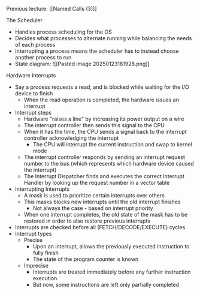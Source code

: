 Previous lecture: [[Named Calls (3)]]


The Scheduler
- Handles process scheduling for the OS
- Decides what processes to alternate running while balancing the needs of each process
- Interrupting a process means the scheduler has to instead choose another process to run
- State diagram: ![[Pasted image 20250123181928.png]]

Hardware Interrupts
- Say a process requests a read, and is blocked while waiting for the I/O device to finish
	- When the read operation is completed, the hardware issues an interrupt
- Interrupt steps
	- Hardware "raises a line" by increasing its power output on a wire
	- The interrupt controller then sends this signal to the CPU
	- When it has the time, the CPU sends a signal back to the interrupt controller acknowledging the interrupt
		- The CPU will interrupt the current instruction and swap to kernel mode
	- The interrupt controller responds by sending an interrupt request number to the bus (which represents which hardware device caused the interrupt)
	- The Interrupt Dispatcher finds and executes the correct Interrupt Handler by looking up the request number in a vector table
- Interrupting Interrupts
	- A mask is used to prioritize certain interrupts over others
	- This masks blocks new interrupts until the old interrupt finishes
		- Not always the case - based on interrupt priority
	- When one interrupt completes, the old state of the mask has to be restored in order to also restore previous interrupts
- Interrupts are checked before all (FETCH/DECODE/EXECUTE) cycles
- Interrupt types
	- Precise
		- Upon an interrupt, allows the previously executed instruction to fully finish
		- The state of the program counter is known
	- Imprecise
		- Interrupts are treated immediately before any further instruction execution
		- But now, some instructions are left only partially completed
